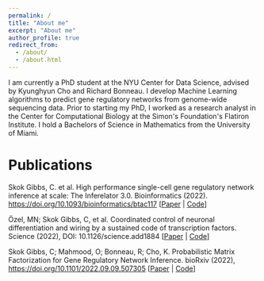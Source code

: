 ```yaml
---
permalink: /
title: "About me"
excerpt: "About me"
author_profile: true
redirect_from: 
  - /about/
  - /about.html
---
```


I am currently a PhD student at the NYU Center for Data Science, advised by Kyunghyun Cho and Richard Bonneau. 
I develop Machine Learning algorithms to predict gene regulatory networks from genome-wide sequencing data.
Prior to starting my PhD, I worked as a research analyst in the Center for Computational Biology at the Simon's 
Foundation's Flatiron Institute. I hold a Bachelors of Science in Mathematics from the University of Miami.

# Publications

Skok Gibbs, C. et al. High performance single-cell gene regulatory network inference at scale: The Inferelator 3.0. 
Bioinformatics (2022). https://doi.org/10.1093/bioinformatics/btac117
[[Paper](https://doi.org/10.1101/2022.09.09.507305) | 
[Code](https://github.com/flatironinstitute/inferelator)]

Özel, MN; Skok Gibbs, C, et al. Coordinated control of neuronal differentiation and wiring by a sustained code of transcription factors. 
Science (2022), DOI: 10.1126/science.add1884
[[Paper](https://www.science.org/doi/10.1126/science.add1884) | 
[Code](https://github.com/cskokgibbs/DMOLN_NetworkScripts)]

Skok Gibbs, C; Mahmood, O; Bonneau, R; Cho, K.
Probabilistic Matrix Factorization for Gene Regulatory Network Inference. 
bioRxiv (2022), https://doi.org/10.1101/2022.09.09.507305
[[Paper](https://doi.org/10.1101/2022.09.09.507305) | 
[Code](https://github.com/nyu-dl/pmf-grn)]

